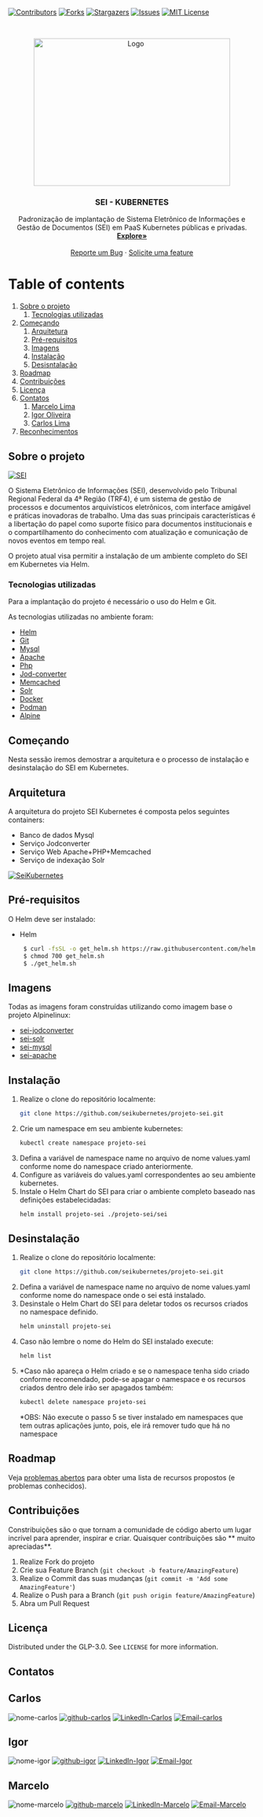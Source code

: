 [![Contributors][contributors-shield]][contributors-url]
[![Forks][forks-shield]][forks-url]
[![Stargazers][stars-shield]][stars-url]
[![Issues][issues-shield]][issues-url]
[![MIT License][license-shield]][license-url]

<!-- PROJECT LOGO -->
<br />
<p align="center">
  <a href="https://github.com/seikubernetes/projeto-sei">
    <img src="images/sei.png" alt="Logo" width="400" height="300">
  </a>

  <h3 align="center">SEI - KUBERNETES</h3>

  <p align="center">
    Padronização de implantação de Sistema Eletrônico de Informações e Gestão de Documentos (SEI) em PaaS Kubernetes públicas e privadas.
    <br />
    <a href="https://github.com/seikubernetes/projeto-sei"><strong>Explore»</strong></a>
    <br />
    <br />
    <a href="https://github.com/seikubernetes/projeto-sei/issues">Reporte um Bug</a>
    ·
    <a href="https://github.com/seikubernetes/projeto-sei/issues">Solicite uma feature</a>
  </p>
</p>



# Table of contents
1. [Sobre o projeto](#Sobre)
    1. [Tecnologias utilizadas](#Tecnologias)
2. [Começando](#Começando)
    1. [Arquitetura](#Arquitetura)
    2. [Pré-requisitos](#Prerequisitos)
    3. [Imagens](#Imagens)
    4. [Instalação](#Instalação)
    5. [Desisntalação](#Desinstalação)
3. [Roadmap](#Roadmap)
4. [Contribuições](#Contribuições)
5. [Licença](#Licença)
6. [Contatos](#Contatos)
    1. [Marcelo Lima](#Marcelo)
    2. [Igor Oliveira](#Igor)
    3. [Carlos Lima](#Carlos)
6. [Reconhecimentos](#Reconhecimentos)

<!-- Sobre o projeto -->
## Sobre o projeto <a name="Sobre"></a>

[![SEI][product-screenshot]](https://softwarepublico.gov.br/social/profile/sei)

O Sistema Eletrônico de Informações (SEI), desenvolvido pelo Tribunal Regional Federal da 4ª Região (TRF4), é um sistema de gestão de processos e documentos arquivísticos eletrônicos, com interface amigável e práticas inovadoras de trabalho. Uma das suas principais características é a libertação do papel como suporte físico para documentos institucionais e o compartilhamento do conhecimento com atualização e comunicação de novos eventos em tempo real.

O projeto atual visa permitir a instalação de um ambiente completo do SEI em Kubernetes via Helm.

### Tecnologias utilizadas <a name="Tecnologias"></a>

Para a implantação do projeto é necessário o uso do Helm e Git.

As tecnologias utilizadas no ambiente foram:

* [Helm](https://helm.sh/)
* [Git](https://github.com/)
* [Mysql](https://www.mysql.com/)
* [Apache](https://httpd.apache.org/)
* [Php](https://www.php.net/)
* [Jod-converter](https://sourceforge.net/projects/jodconverter/files/JODConverter)
* [Memcached](https://memcached.org/)
* [Solr](https://solr.apache.org/)
* [Docker](https://www.docker.com/)
* [Podman](https://podman.io/)
* [Alpine](https://alpinelinux.org/)

<!-- Começando -->
## Começando <a name="Começando"></a>

Nesta sessão iremos demostrar a arquitetura e o processo de instalação e desinstalação do SEI em Kubernetes.

## Arquitetura <a name="Arquitetura"></a>

A arquitetura do projeto SEI Kubernetes é composta pelos seguintes containers:<br>
* Banco de dados Mysql
* Serviço Jodconverter
* Serviço Web Apache+PHP+Memcached
* Serviço de indexação Solr

[![SeiKubernetes][project-screenshot]](https://drive.google.com/file/d/1MfvLN3vewDgHmu3Ri0z0jAxEmdpiLMup/view?usp=sharing)


## Pré-requisitos <a name="Prerequisitos"></a>

O Helm deve ser instalado:
* Helm
  ```sh
   $ curl -fsSL -o get_helm.sh https://raw.githubusercontent.com/helm/helm/master/scripts/get-helm-3
   $ chmod 700 get_helm.sh
   $ ./get_helm.sh
  ```

## Imagens <a name="Imagens"></a>

Todas as imagens foram construídas utilizando como imagem base o projeto Alpinelinux:

* [sei-jodconverter](https://hub.docker.com/r/seikubernetes/sei-jodconverter)
* [sei-solr](https://hub.docker.com/r/seikubernetes/sei-solr)
* [sei-mysql](https://hub.docker.com/r/seikubernetes/sei-mysql)
* [sei-apache](https://hub.docker.com/r/seikubernetes/sei-apache)

## Instalação <a name="Instalação"></a>

1. Realize o clone do repositório localmente:
   ```sh
   git clone https://github.com/seikubernetes/projeto-sei.git
   ```
2. Crie um namespace em seu ambiente kubernetes:
   ```sh
   kubectl create namespace projeto-sei
   ```
3. Defina a variável de namespace name no arquivo de nome values.yaml conforme nome do namespace criado anteriormente.
4. Configure as variáveis do values.yaml correspondentes ao seu ambiente kubernetes.
5. Instale o Helm Chart do SEI para criar o ambiente completo baseado nas definições estabelecidadas:
   ```sh
   helm install projeto-sei ./projeto-sei/sei
   ```

## Desinstalação <a name="Desinstalação"></a>

1. Realize o clone do repositório localmente:
   ```sh
   git clone https://github.com/seikubernetes/projeto-sei.git
   ```
2. Defina a variável de namespace name no arquivo de nome values.yaml conforme nome do namespace onde o sei está instalado.
3. Desinstale o Helm Chart do SEI para deletar todos os recursos criados no namespace definido.
   ```sh
   helm uninstall projeto-sei
   ```
4. Caso não lembre o nome do Helm do SEI instalado execute:
   ```sh
   helm list
   ```
5. *Caso não apareça o Helm criado e se o namespace tenha sido criado conforme recomendado, pode-se apagar o namespace e os recursos criados dentro dele irão ser apagados também:
   ```sh
   kubectl delete namespace projeto-sei
   ```
   *OBS: Não execute o passo 5 se tiver instalado em namespaces que tem outras aplicações junto, pois, ele irá remover tudo que há no namespace


<!-- ROADMAP -->
## Roadmap <a name="Roadmap"></a>

Veja [problemas abertos](https://github.com/seikubernetes/projeto-sei/issues) para obter uma lista de recursos propostos (e problemas conhecidos).



<!-- CONTRIBUTING -->
## Contribuições <a name="Contribuições"></a>

Constribuições são o que tornam a comunidade de código aberto um lugar incrível para aprender, inspirar e criar. Quaisquer contribuições são ** muito apreciadas**.

1. Realize Fork do projeto
2. Crie sua Feature Branch (`git checkout -b feature/AmazingFeature`)
3. Realize o Commit das suas mudanças (`git commit -m 'Add some AmazingFeature'`)
4. Realize o Push para a Branch (`git push origin feature/AmazingFeature`)
5. Abra um Pull Request



<!-- LICENSE -->
## Licença <a name="Licença"></a>

Distributed under the GLP-3.0. See `LICENSE` for more information.



<!-- CONTACT -->
## Contatos <a name="Contatos"></a>

## Carlos <a name="Carlos"></a>
![nome-carlos][nome-shield-carlos]
[![github-carlos][github-shield-carlos]][github-url-carlos]
[![LinkedIn-Carlos][linkedin-shield-carlos]][linkedin-carlos]
[![Email-carlos][mail-shield-carlos]][mail-url-carlos]

## Igor <a name="Igor"></a>
![nome-igor][nome-shield-igor]
[![github-igor][github-shield-igor]][github-url-igor]
[![LinkedIn-Igor][linkedin-shield-igor]][linkedin-igor]
[![Email-Igor][mail-shield-igor]][mail-url-igor]

## Marcelo <a name="Marcelo"></a>
![nome-marcelo][nome-shield-marcelo]
[![github-marcelo][github-shield-marcelo]][github-url-marcelo]
[![LinkedIn-Marcelo][linkedin-shield-marcelo]][linkedin-marcelo]
[![Email-Marcelo][mail-shield-marcelo]][mail-url-marcelo]

<!-- MARKDOWN LINKS & IMAGES -->
<!-- https://www.markdownguide.org/basic-syntax/#reference-style-links -->
[contributors-shield]: https://img.shields.io/github/contributors/seikubernetes/projeto-sei.svg?style=for-the-badge
[contributors-url]: https://github.com/seikubernetes/projeto-sei/graphs/contributors
[forks-shield]: https://img.shields.io/github/forks/seikubernetes/projeto-sei.svg?style=for-the-badge
[forks-url]: https://github.com/seikubernetes/projeto-sei/network/members
[stars-shield]: https://img.shields.io/github/stars/seikubernetes/projeto-sei.svg?style=for-the-badge
[stars-url]: https://github.com/seikubernetes/projeto-sei/stargazers
[issues-shield]: https://img.shields.io/github/issues/seikubernetes/projeto-sei.svg?style=for-the-badge
[issues-url]: https://github.com/seikubernetes/projeto-sei/issues
[license-shield]: https://img.shields.io/github/license/seikubernetes/projeto-sei.svg?style=for-the-badge
[license-url]: https://github.com/seikubernetes/projeto-sei/blob/master/LICENSE

<!-- MARCELO -->
[linkedin-shield-marcelo]: https://img.shields.io/badge/linkedin-marcelo-brightgreen.svg?logo=linkedin&style=for-the-badge
[linkedin-marcelo]: https://www.linkedin.com/in/marcelo-lima-6724b930
[github-shield-marcelo]: https://img.shields.io/badge/github-marcelo-brightgreen.svg?logo=github&style=for-the-badge
[github-url-marcelo]: https://github.com/marcelolimax
[mail-shield-marcelo]: https://img.shields.io/badge/Email-marcelo.lima%40tjpe.jus.br-yellowgreen.svg?logo=mail&style=for-the-badge
[mail-url-marcelo]: mailto:marcelo.lima@tjpe.jus.br
[nome-shield-marcelo]: https://img.shields.io/badge/Nome-Marcelo%20Wanderley%20Lima-yellowgreen.svg?logo=mail&style=for-the-badge

<!-- CARLOS -->
[linkedin-shield-carlos]: https://img.shields.io/badge/linkedin-carlos-brightgreen.svg?logo=linkedin&style=for-the-badge
[linkedin-carlos]: https://www.linkedin.com/in/carlos-lima/
[github-shield-carlos]: https://img.shields.io/badge/github-carlos-brightgreen.svg?logo=github&style=for-the-badge
[github-url-carlos]: https://github.com/carlos-lima
[mail-shield-carlos]: https://img.shields.io/badge/Email-c.lima07%40email.com-yellowgreen.svg?logo=mail&style=for-the-badge
[mail-url-carlos]: mailto:c.lima07@gmail.com
[nome-shield-carlos]: https://img.shields.io/badge/Nome-Carlos%20Lima-yellowgreen.svg?logo=mail&style=for-the-badge


<!-- IGOR -->
[linkedin-shield-igor]: https://img.shields.io/badge/linkedin-igor-brightgreen.svg?logo=linkedin&style=for-the-badge
[linkedin-igor]: https://www.linkedin.com/
[github-shield-igor]: https://img.shields.io/badge/github-igor-brightgreen.svg?logo=github&style=for-the-badge
[github-url-igor]: https://github.com/ijgoliveira
[mail-shield-igor]: https://img.shields.io/badge/Email-igor.oliveira%40tjpe.jus.br-yellowgreen.svg?logo=mail&style=for-the-badge
[mail-url-igor]: mailto:igor.oliveira@tjpe.jus.br
[nome-shield-igor]: https://img.shields.io/badge/Nome-Igor%20Jos%C3%A9%20Gomes%20de%20Oliveira-yellowgreen.svg?logo=mail&style=for-the-badge

[product-screenshot]: images/logo.png
[project-screenshot]: images/Sei-kubernetes.png
